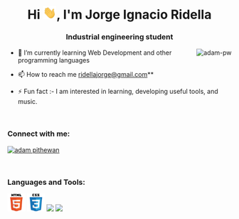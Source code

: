 <h1 align="center">Hi <img src="https://github.com/ABSphreak/ABSphreak/blob/master/gifs/Hi.gif" width="30px">, I'm Jorge Ignacio Ridella</h1>
<h3 align="center">Industrial engineering student </h3>


<p><img align="right" src="https://github.com/Adam-pw/Adam-pw/blob/main/animation_500_kxa883sd.gif" alt="adam-pw" /></p>


- 🌱 I’m currently learning Web Development and other programming languages

- 📫 How to reach me ridellajorge@gmail.com**

- ⚡ Fun fact :- I am interested in learning, developing useful tools, and music.

<br>

<h3 align="left">Connect with me:</h3>
<p align="left">
  <a href="https://www.linkedin.com/in/jorge-ignacio-ridella-660684204/" target="blank"><img align="center"
      src="https://raw.githubusercontent.com/rahuldkjain/github-profile-readme-generator/master/src/images/icons/Social/linked-in-alt.svg"
      alt="adam pithewan" height="30" width="40" /></a>
  
</p>

<br>

<h3 align="left">Languages and Tools:</h3>
<img src="https://raw.githubusercontent.com/devicons/devicon/master/icons/html5/html5-original-wordmark.svg" alt="html5" width="40" height="40"/>
<img src="https://raw.githubusercontent.com/devicons/devicon/master/icons/css3/css3-original-wordmark.svg" alt="css3" width="40" height="40"/> 
<img src="https://img.shields.io/badge/python-3670A0?style=for-the-badge&logo=python&logoColor=ffdd54"> 
<img src="https://img.shields.io/badge/c-%2300599C.svg?style=for-the-badge&logo=c&logoColor=white">





